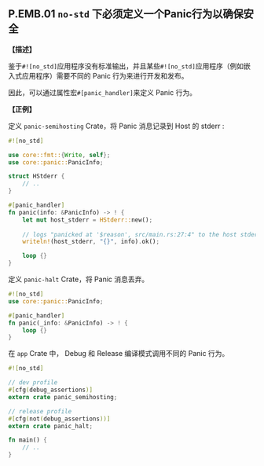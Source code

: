 ## P.EMB.01  `no-std` 下必须定义一个Panic行为以确保安全

**【描述】**

鉴于`#![no_std]`应用程序没有标准输出，并且某些`#![no_std]`应用程序（例如嵌入式应用程序）需要不同的 Panic 行为来进行开发和发布。

因此，可以通过属性宏`#[panic_handler]`来定义 Panic 行为。

**【正例】**

定义 `panic-semihosting` Crate，将 Panic 消息记录到 Host 的 stderr :

```rust
#![no_std]

use core::fmt::{Write, self};
use core::panic::PanicInfo;

struct HStderr {
    // ..
}

#[panic_handler]
fn panic(info: &PanicInfo) -> ! {
    let mut host_stderr = HStderr::new();
    
    // logs "panicked at '$reason', src/main.rs:27:4" to the host stderr
    writeln!(host_stderr, "{}", info).ok();

    loop {}
}
```

定义 `panic-halt` Crate，将 Panic 消息丢弃。

```rust
#![no_std]
use core::panic::PanicInfo;

#[panic_handler]
fn panic(_info: &PanicInfo) -> ! {
    loop {}
}
```

在 `app` Crate 中， Debug 和 Release 编译模式调用不同的 Panic 行为。

```rust
#![no_std]

// dev profile
#[cfg(debug_assertions)]
extern crate panic_semihosting;

// release profile
#[cfg(not(debug_assertions))]
extern crate panic_halt;

fn main() {
    // ..
}
```